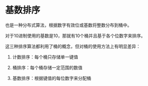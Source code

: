 # 基数排序

也是一种分布式算法，根据数字有效位或基数将整数分布到桶中。

对于10进制使用的基数是10，那就有10个桶并且基于各个位数字来排序。

这三种排序算法都利用了桶的概念，但对桶的使用方法上有明显差异： 

1. 计数排序：每个桶只存储单一键值 

2. 桶排序：每个桶存储一定范围的数值

3. 基数排序：根据键值的每位数字来分配桶 
